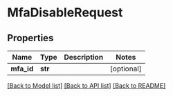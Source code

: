 # MfaDisableRequest

## Properties
Name | Type | Description | Notes
------------ | ------------- | ------------- | -------------
**mfa_id** | **str** |  | [optional] 

[[Back to Model list]](../README.md#documentation-for-models) [[Back to API list]](../README.md#documentation-for-api-endpoints) [[Back to README]](../README.md)


